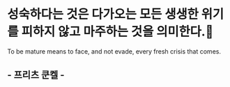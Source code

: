 # 성숙하다는 것은 다가오는 모든 생생한 위기를 피하지 않고 마주하는 것을 의미한다.🧓

To be mature means to face, and not evade, every fresh crisis that comes.

## - 프리츠 쿤켈 - 
